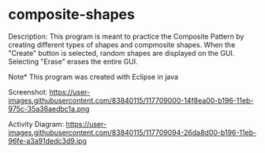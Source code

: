 # composite-shapes

Description: This program is meant to practice the Composite Pattern by creating different types of shapes and compmosite shapes. When the "Create" button is selected, random shapes are displayed on the GUI. Selecting "Erase" erases the entire GUI.

Note* This program was created with Eclipse in java

Screenshot:
https://user-images.githubusercontent.com/83840115/117709000-14f8ea00-b196-11eb-975c-35a36aedbc1a.png

Activity Diagram:
https://user-images.githubusercontent.com/83840115/117709094-26da8d00-b196-11eb-96fe-a3a91dedc3d9.jpg


